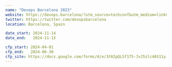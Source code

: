 ```yaml
---
name: "Devops Barcelona 2023"
website: https://devops.barcelona/?utm_source=techconf&utm_medium=link&utm_campaign=devops-barcelona-2023&utm_id=devops-barcelona-2023
twitter: https://twitter.com/devopsbarcelona
location: Barcelona, Spain

date_start: 2024-11-14
date_end:   2024-11-15

cfp_start: 2024-04-01
cfp_end:   2024-06-30
cfp_site: https://docs.google.com/forms/d/e/1FAIpQLSf175-JvJ5zlc4AS11y-knODF9Wz1RADmMAoyECpuzNPONpKA/viewform
---
```

